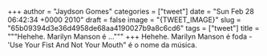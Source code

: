 
+++
author = "Jaydson Gomes"
categories = ["tweet"]
date = "Sun Feb 28 06:42:34 +0000 2010"
draft = false
image = "{TWEET_IMAGE}"
slug = "65b09394d3e36d4958de68aa4190027b9a8c6cd6"
tags = ["tweet"]
title = """Hehehe. Marilyn Manson é ..."""
+++
Hehehe. Marilyn Manson é foda - 'Use Your Fist And Not Your Mouth" é o nome da música.

